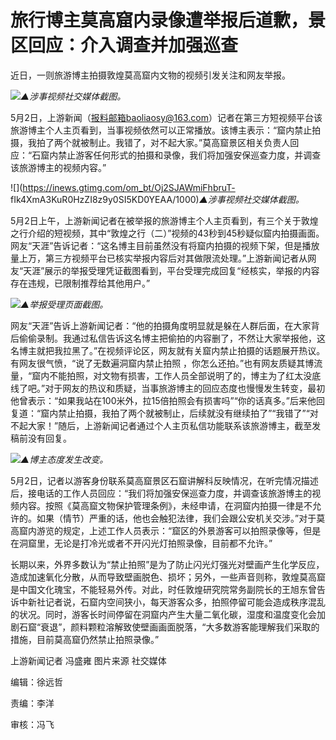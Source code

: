 # 旅行博主莫高窟内录像遭举报后道歉，景区回应：介入调查并加强巡查

近日，一则旅游博主拍摄敦煌莫高窟内文物的视频引发关注和网友举报。

![](https://inews.gtimg.com/om_bt/O2j067mWshUFGdHSEhopH6r4F8YZymWGX6a6YF9t3BwsQAA/1000)_▲涉事视频社交媒体截图。_

5月2日，上游新闻（报料邮箱baoliaosy@163.com）记者在第三方短视频平台该旅游博主个人主页看到，当事视频依然可以正常播放。该博主表示：“窟内禁止拍摄，我拍了两个就被制止。我错了，对不起大家。”莫高窟景区相关负责人回应：“石窟内禁止游客任何形式的拍摄和录像，我们将加强安保巡查力度，并调查该旅游博主的视频内容。”

![](https://inews.gtimg.com/om_bt/Oj2SJAWmiFhbruT-
fIk4XmA3KuR0HzZI8z9y0SI5KD0YEAA/1000)_▲涉事视频社交媒体截图。_

5月2日上午，上游新闻记者在被举报的旅游博主个人主页看到，有三个关于敦煌之行介绍的短视频，其中“敦煌之行（二）”视频的43秒到45秒疑似窟内拍摄画面。网友“天涯”告诉记者：“这名博主目前虽然没有将窟内拍摄的视频下架，但是播放量上万，第三方视频平台已核实举报内容后对其做限流处理。”上游新闻记者从网友“天涯”展示的举报受理凭证截图看到，平台受理完成回复“经核实，举报的内容存在违规，已限制推荐给其他用户。”

![](https://inews.gtimg.com/om_bt/O8NeAHk_UEW_xXudvaaT64UoG77e28jPipoCXV5YKeeGsAA/1000)_▲举报受理页面截图。_

网友“天涯”告诉上游新闻记者：“他的拍摄角度明显就是躲在人群后面，在大家背后偷偷录制。我通过私信告诉这名博主把偷拍的内容删了，不然让大家举报他，这名博主就把我拉黑了。”在视频评论区，网友就有关窟内禁止拍摄的话题展开热议。有网友很气愤，“说了无数遍洞窟内禁止拍照
，你怎么还拍。”也有网友质疑其博流量，“窟内不能拍照，对文物有损害，工作人员全部说明了的，博主为了红太没底线了吧。”对于网友的热议和质疑，当事旅游博主的回应态度也慢慢发生转变，最初他曾表示：“如果我站在100米外，拉15倍拍照会有损害吗”“你的话真多。”后来他回复道：“窟内禁止拍摄，我拍了两个就被制止，后续就没有继续拍了”“我错了”“对不起大家！”随后，上游新闻记者通过个人主页私信功能联系该旅游博主，截至发稿前没有回复。

![](https://inews.gtimg.com/om_bt/OHicBUBYMOiJZ8RwYzcFjBOgMrfsK8fSuY7IVqNZMIccsAA/1000)_▲博主态度发生改变。_

5月2日，记者以游客身份联系莫高窟景区石窟讲解科反映情况，在听完情况描述后，接电话的工作人员回应：“我们将加强安保巡查力度，并调查该旅游博主的视频内容。按照《莫高窟文物保护管理条例》，未经申请，在洞窟内拍摄一律是不允许的。如果（情节）严重的话，他也会触犯法律，我们会跟公安机关交涉。”对于莫高窟内游览的规定，上述工作人员表示：“窟区的外景游客可以拍照录像等，但是在洞窟里，无论是打冷光或者不开闪光灯拍照录像，目前都不允许。”

长期以来，外界多数认为“禁止拍照”是为了防止闪光灯强光对壁画产生化学反应，造成加速氧化分散，从而导致壁画脱色、损坏；另外，一些声音则称，敦煌莫高窟是中国文化瑰宝，不能轻易外传。对此，时任敦煌研究院常务副院长的王旭东曾告诉中新社记者说，石窟内空间狭小，每天游客众多，拍照停留可能会造成秩序混乱的状况。同时，游客长时间停留在洞窟内产生大量二氧化碳，湿度和温度变化会加剧石窟“衰退”，颜料颗粒溶解致使壁画画面脱落，“大多数游客能理解我们采取的措施，目前莫高窟仍然禁止拍照录像。”

上游新闻记者 冯盛雍 图片来源 社交媒体

编辑：徐远哲

责编：李洋

审核：冯飞


